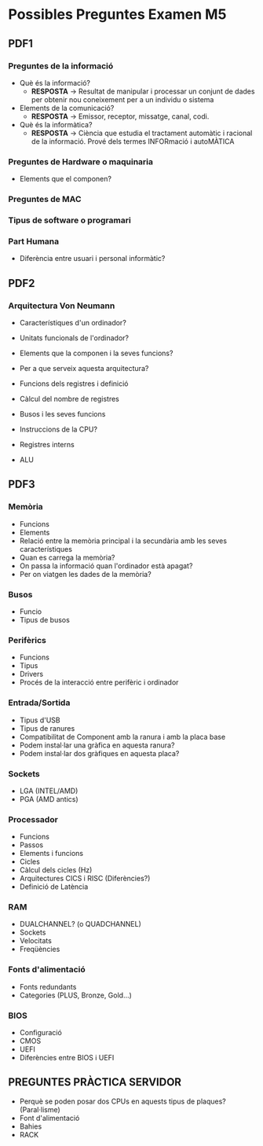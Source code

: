 # Possibles Preguntes Examen M5

## PDF1

### Preguntes de la informació
- Què és la informació?
  - **RESPOSTA** -> Resultat de manipular i processar un conjunt de dades per obtenir
nou coneixement per a un individu o sistema
- Elements de la comunicació?
  - **RESPOSTA** -> Emissor, receptor, missatge, canal, codi.
- Què és la informàtica?
  - **RESPOSTA** -> Ciència que estudia el tractament automàtic i racional de la informació. Prové dels termes INFORmació i autoMÀTICA

### Preguntes de Hardware o maquinaria
- Elements que el componen?

### Preguntes de MAC
### Tipus de software o programari

### Part Humana
- Diferència entre usuari i personal informàtic?

## PDF2

### Arquitectura Von Neumann
- Característiques d'un ordinador?
- Unitats funcionals de l'ordinador?
- Elements que la componen i la seves funcions?
  
- Per a que serveix aquesta arquitectura?
- Funcions dels registres i definició
- Càlcul del nombre de registres
- Busos i les seves funcions
- Instruccions de la CPU?
- Registres interns
- ALU


## PDF3

### Memòria
- Funcions
- Elements
- Relació entre la memòria principal i la secundària amb les seves característiques
- Quan es carrega la memòria?
- On passa la informació quan l'ordinador està apagat?
- Per on viatgen les dades de la memòria?

### Busos
- Funcio
- Tipus de busos

### Perifèrics
- Funcions
- Tipus
- Drivers
- Procés de la interacció entre perifèric i ordinador

### Entrada/Sortida
- Tipus d'USB
- Tipus de ranures
- Compatibilitat de Component amb la ranura i amb la placa base
- Podem instal·lar una gràfica en aquesta ranura?
- Podem instal·lar dos gràfiques en aquesta placa?

### Sockets
- LGA (INTEL/AMD)
- PGA (AMD antics)

### Processador
- Funcions
- Passos
- Elements i funcions
- Cicles
- Càlcul dels cicles (Hz)
- Arquitectures CICS i RISC (Diferències?)
- Definició de Latència 

### RAM
- DUALCHANNEL? (o QUADCHANNEL)
- Sockets
- Velocitats
- Freqüències

### Fonts d'alimentació
- Fonts redundants
- Categories (PLUS, Bronze, Gold...)

### BIOS
- Configuració
- CMOS
- UEFI
- Diferències entre BIOS i UEFI

## PREGUNTES PRÀCTICA SERVIDOR
- Perquè se poden posar dos CPUs en aquests tipus de plaques? (Paral·lisme)
- Font d'alimentació
- Bahies
- RACK
